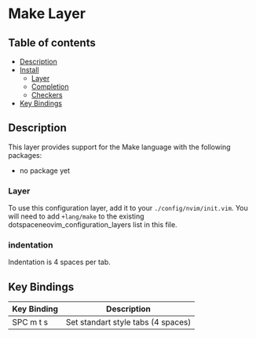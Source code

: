 # Make Layer

## Table of contents

* [Description](#description)
* [Install](#install)
  * [Layer](#layer)
  * [Completion](#completion)
  * [Checkers](#checkers)
* [Key Bindings](#key-bindings)

## Description

This layer provides support for the Make language with the following packages:

* no package yet

### Layer

To use this configuration layer, add it to your `./config/nvim/init.vim`. You will need to add `+lang/make` to the existing dotspaceneovim_configuration_layers list in this file.

### indentation

Indentation is 4 spaces per tab.

## Key Bindings

| Key Binding | Description                                                    |
|-------------|----------------------------------------------------------------|
| SPC m t s   | Set standart style tabs (4 spaces)                             |
